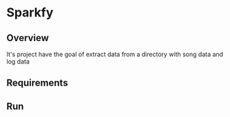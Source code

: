 # Sparkfy

## Overview

It's project have the goal of extract data from a directory with song data and log data

## Requirements

## Run